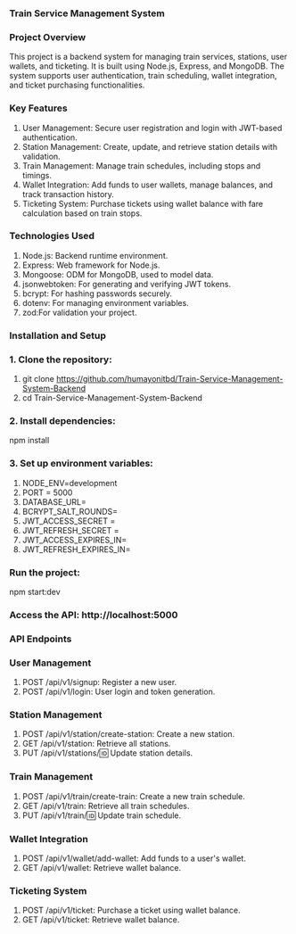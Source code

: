 ### Train Service Management System
### Project Overview
This project is a backend system for managing train services, stations, user wallets, and ticketing. It is built using Node.js, Express, and MongoDB. The system supports user authentication, train scheduling, wallet integration, and ticket purchasing functionalities.

### Key Features
1. User Management: Secure user registration and login with JWT-based authentication.
2. Station Management: Create, update, and retrieve station details with validation.
3. Train Management: Manage train schedules, including stops and timings.
4. Wallet Integration: Add funds to user wallets, manage balances, and track transaction history.
5. Ticketing System: Purchase tickets using wallet balance with fare calculation based on train stops.

### Technologies Used
1. Node.js: Backend runtime environment.
2. Express: Web framework for Node.js.
3. Mongoose: ODM for MongoDB, used to model data.
4. jsonwebtoken: For generating and verifying JWT tokens.
5. bcrypt: For hashing passwords securely.
6. dotenv: For managing environment variables.
7. zod:For validation your project.

### Installation and Setup
### 1. Clone the repository:
1. git clone https://github.com/humayonitbd/Train-Service-Management-System-Backend
2. cd Train-Service-Management-System-Backend

### 2. Install dependencies:
npm install

### 3. Set up environment variables:
1. NODE_ENV=development
2. PORT = 5000
3. DATABASE_URL=
4. BCRYPT_SALT_ROUNDS=
5. JWT_ACCESS_SECRET = 
6. JWT_REFRESH_SECRET = 
7. JWT_ACCESS_EXPIRES_IN=
8. JWT_REFRESH_EXPIRES_IN=

### Run the project:
npm start:dev


### Access the API: http://localhost:5000
### API Endpoints
### User Management
1. POST /api/v1/signup: Register a new user.
2. POST /api/v1/login: User login and token generation.

### Station Management
1. POST /api/v1/station/create-station: Create a new station.
2. GET /api/v1/station: Retrieve all stations.
3. PUT /api/v1/stations/:id: Update station details.

### Train Management
1. POST /api/v1/train/create-train: Create a new train schedule.
2. GET /api/v1/train: Retrieve all train schedules.
3. PUT /api/v1/train/:id: Update train schedule.

### Wallet Integration
1. POST /api/v1/wallet/add-wallet: Add funds to a user's wallet.
2. GET /api/v1/wallet: Retrieve wallet balance.

### Ticketing System
1. POST /api/v1/ticket: Purchase a ticket using wallet balance.
2. GET /api/v1/ticket: Retrieve wallet balance.






